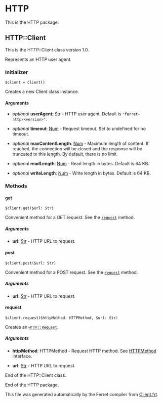 # HTTP

This is the HTTP package.




## HTTP::Client

This is the HTTP::Client class version 1.0.

Represents an HTTP user agent.


### Initializer

```
$client = Client()
```

Creates a new Client class instance.


#### Arguments

* *optional* __userAgent__: [Str](/std/doc/String.md) - HTTP user agent. Default is `"ferret-http/<version>"`.

* *optional* __timeout__: [Num](/std/doc/Number.md) - Request timeout. Set to undefined for no timeout.

* *optional* __maxContentLength__: [Num](/std/doc/Number.md) - Maximum length of content.
If reached, the connection will be closed
and the response will be truncated to this length.
By default, there is no limit.

* *optional* __readLength__: [Num](/std/doc/Number.md) - Read length in bytes. Default is 64 KB.

* *optional* __writeLength__: [Num](/std/doc/Number.md) - Write length in bytes. Default is 64 KB.

### Methods

#### get

```
$client.get($url: Str)
```

Convenient method for a GET request.
See the [`request`](#request) method.


##### Arguments

* __url__: [Str](/std/doc/String.md) - HTTP URL to request.



#### post

```
$client.post($url: Str)
```

Convenient method for a POST request.
See the [`request`](#request) method.


##### Arguments

* __url__: [Str](/std/doc/String.md) - HTTP URL to request.



#### request

```
$client.request($httpMethod: HTTPMethod, $url: Str)
```

Creates an [`HTTP::Request`](Request.md).


##### Arguments

* __httpMethod__: HTTPMethod - Request HTTP method.
See [HTTPMethod](../HTTP.md#httpmethod) interface.

* __url__: [Str](/std/doc/String.md) - HTTP URL to request.





End of the HTTP::Client class.





End of the HTTP package.

This file was generated automatically by the Ferret compiler from
[Client.frt](../Client.frt).